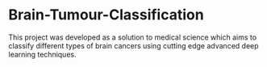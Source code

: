 # Brain-Tumour-Classification
This project was developed as a solution to medical science which aims to classify different types of brain cancers using cutting edge advanced deep learning techniques.
